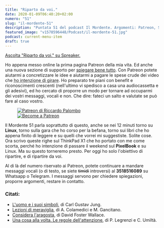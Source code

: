 ```yaml
---
title: "Riparto da voi."
date: 2020-01-09T06:40:20+02:00
numero: "51"
slug: "il-mordente-51"
description: "Puntata 51 del podcast Il Mordente. Argomenti: Patreon, Scuola di recensioni, running, e Linux. Autore: Riccardo Palombo"
featured_image: "v1578596448/Podcast/il-mordente-51.jpg"
podcast: current-menu-item
draft: true
---
```


<a class="spreaker-player" href="https://www.spreaker.com/episode/21514210" data-resource="episode_id=21514210" data-width="100%" data-height="200px" data-theme="light" data-playlist="false" data-playlist-continuous="false" data-autoplay="false" data-live-autoplay="false" data-chapters-image="true" data-episode-image-position="right" data-hide-logo="false" data-hide-likes="false" data-hide-comments="false" data-hide-sharing="false" data-hide-download="true">Ascolta "Riparto da voi." su Spreaker.</a>

Ho appena messo online la prima pagina Patreon della mia vita. Ed anche una nuova sezione di supporto per [spiegare bene tutto](/supporter/ "Ecco come diventare supporter"). Con Patreon potete aiutarmi a concretizzare le idee e aiutarmi a pagare le spese crude dei video che <abbr title="Scuola di recensioni">ho intenzione di girare</abbr>. Ho preparato tre piani con benefit e riconoscimenti crescenti (nell'ultimo vi spedisco a casa una audiocassetta e gli adesivi), ed ho cercato di proporre un modo per tornare ad occuparmi dei vostri messaggi, vocali e non. Che dire: fateci un salto e valutate se può fare al caso vostro.

<a
                        href="https://www.patreon.com/riccardopalombo"
                        target="_blank" rel="nofollow noopener" title="Vai alla pagina Patreon di Riccardo Palombo">
<figure><img src="/img/articoli/patreon-riccardo-palombo.jpg" alt="Patreon di Riccardo Palombo" class="lazyload"></br>
<img
                            src="/img/patreon-riccardopalombo.png" alt="Become a Patreon" class="lazyload">
                            </figure>
                            </a>  

Il Mordente 51 parla soprattutto di questo, anche se nei 12 minuti torno su **Linux**, torno sulla gara che ho corso per la befana, torno sui libri che ho appena finito di leggere e su quelli che vorrei mi suggestiste. Solite cose. Ora scrivo queste righe sul ThinkPad X1 che ho portato con me come scorta, perché ho intenzione di passare il weekend sul **PixelBook** e su Linux. Ma su questo torneremo presto. Per oggi ho solo l'obiettivo di ripartire, e di ripartire da voi.

Al di là del numero riservato ai Patreon, potete continuare a mandare messaggi vocali (o di testo, se siete ~~timidi~~ introversi) al <strong>3518516089</strong> su Whatsapp o Telegram. I messaggi servono per chiedere spiegazioni, proporre argomenti, restare in contatto.

### Citati:
<ul>
<li><a href="https://amzn.to/35Ck6WM" target="_blank" rel="nofollow noopener" title="Vedi il libro L'uomo e i suoi singoli">L'uomo e i suoi simboli</a>, di Carl Gustav Jung.</li>
<li><a href="https://amzn.to/2Djq3MG" target="_blank" rel="nofollow noopener" title="Vedi il libro Lezioni di meraviglia">Lezioni di meraviglia</a>, di A. Colamedici e M. Gancitano.</li>
<li><a href="https://amzn.to/2Fy51es" target="_blank" rel="nofollow noopener" title="Vedi il libro Considera l'aragosta">Considera l'aragosta</a>, di David Foster Wallace.</li>
<li><a href="https://amzn.to/2Dpd0tk" target="_blank" rel="nofollow noopener" title="Vedi il libro Una cosa alla volta. Le regole dell'attenzione">Una cosa alla volta. Le regole dell'attenzione</a>, di P. Legrenzi e C. Umiltà.</li>
</ul>